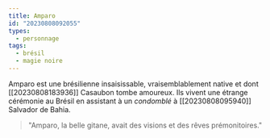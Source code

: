 ```yaml
---
title: Amparo
id: "20230808092055"
types:
  - personnage
tags:
  - brésil
  - magie noire
---
```


Amparo est une brésilienne insaisissable, vraisemblablement native et dont [[20230808183936]] Casaubon tombe amoureux.
Ils vivent une étrange cérémonie au Brésil en assistant à un *condomblé* à [[20230808095940]] Salvador de Bahia.

>"Amparo, la belle gitane, avait des visions et des rêves prémonitoires."